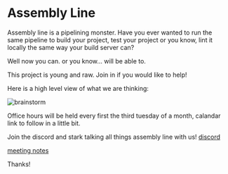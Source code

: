 # Assembly Line
Assembly line is a pipelining monster. Have you ever wanted to run the same pipeline to build your project, test your project or you know, lint it locally the same way your build server can?

Well now you can. or you know... will be able to.

This project is young and raw. Join in if you would like to help!

Here is a high level view of what we are thinking:

![brainstorm](docs/images/brainstorm.svg)

Office hours will be held every first the third tuesday of a month, calandar link to follow in a little bit.

Join the discord and stark talking all things assembly line with us!
[discord](https://discord.gg/SaJFQ8V)

[meeting notes](https://docs.google.com/document/d/1Tx57fBuWZfVuG4Qu5IBoVEy7O17-7fRpiPF1Yph8i9w/edit?usp=sharing)

Thanks!
